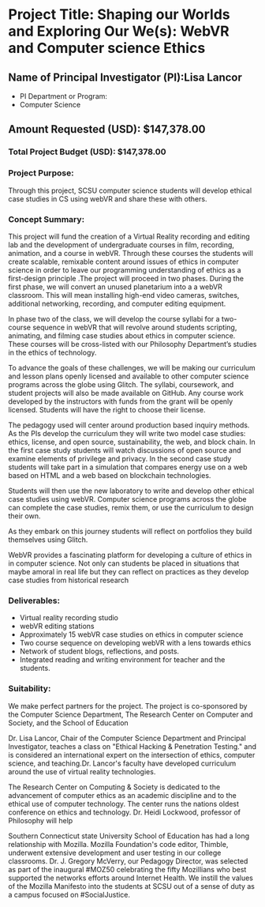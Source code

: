 # Project Title: Shaping our Worlds and Exploring Our We(s): WebVR and Computer science Ethics
## Name of Principal Investigator (PI):Lisa Lancor
- PI Department or Program:
- Computer Science
## Amount Requested (USD): $147,378.00
### Total Project Budget (USD): $147,378.00

### Project Purpose:

Through this project, SCSU computer science students will develop ethical case studies in CS using webVR and share these with others. 

### Concept Summary:

This project will fund the creation of a Virtual Reality recording and editing lab and the development of undergraduate courses in film, recording, animation, and a course in webVR. Through these courses the students will create scalable, remixable content around issues of ethics in computer science in order to leave our programming understanding of ethics as a first-design principle .The project will proceed in two phases. During the first phase, we will convert an unused planetarium into a a webVR classroom. This will mean installing high-end video cameras, switches, additional networking, recording, and computer editing equipment.

In phase two of the class, we will develop the course syllabi for a two-course sequence in webVR that will revolve around students scripting, animating, and filming case studies about ethics in computer science. These courses will be cross-listed with our Philosophy Department’s studies in the ethics of technology.

To advance the goals of these challenges, we will be making our curriculum and lesson plans openly licensed and available to other computer science programs across the globe using Glitch. The syllabi, coursework, and student projects will also be made available on GitHub. Any course work developed by the instructors with funds from the grant will be openly licensed. Students will have the right to choose their license.

The pedagogy used will center around production based inquiry methods. As the PIs develop the curriculum they will write two model case studies: ethics, license, and open source, sustainability, the web, and block chain. In the first case study students will watch discussions of open source and examine elements of privilege and privacy. In the second case study students will take part in a simulation that compares energy use on a web based on HTML and a web based on blockchain technologies.

Students will then use the new laboratory to write and develop other ethical case studies using webVR. Computer science programs across the globe can complete the case studies, remix them, or use the curriculum to design their own.

As they embark on this journey students will reflect on portfolios they build themselves using Glitch.

WebVR provides a fascinating platform for developing a culture of ethics in in computer science. Not only can students be placed in situations that maybe amoral in real life but they can reflect on practices as they develop case studies from historical research


### Deliverables:

* Virtual reality recording studio
* webVR editing stations
* Approximately 15 webVR case studies on ethics in computer science
* Two course sequence on developing webVR with a lens towards ethics
* Network of student blogs, reflections, and posts.
* Integrated reading and writing environment for teacher and the students.

      

### Suitability:

We make perfect partners for the project. The project is co-sponsored by the Computer Science Department, The Research Center on Computer and Society, and the School of Education

Dr. Lisa Lancor, Chair of the Computer Science Department and Principal Investigator, teaches a class on "Ethical Hacking & Penetration Testing." and is considered an international expert on the intersection of ethics, computer science, and teaching.Dr. Lancor's faculty have developed curriculum around the use of virtual reality technologies. 

The Research Center on Computing & Society is dedicated to the advancement of computer ethics as an academic discipline and to the ethical use of computer technology. The center runs the nations oldest conference on ethics and technology. Dr. Heidi Lockwood, professor of Philosophy will help 

Southern Connecticut state University School of Education  has had a long relationship with Mozilla. Mozilla Foundation's code editor, Thimble, underwent extensive development and user testing in our college classrooms. Dr. J. Gregory McVerry, our Pedagogy Director, was selected as part of the inaugural #MOZ50 celebrating the fifty Mozillians who best supported the networks efforts around Internet Health. We instill the values of the Mozilla Manifesto into the students at SCSU out of a sense of duty as a campus focused on #SocialJustice.
